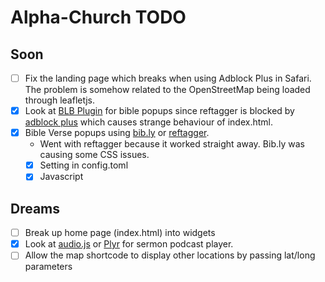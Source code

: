 # Alpha-Church TODO
## Soon
- [ ] Fix the landing page which breaks when using Adblock Plus in Safari. The problem is somehow related to the OpenStreetMap being loaded through leafletjs.
- [x] Look at [BLB Plugin](https://www.blueletterbible.org/webtools/BLB_ScriptTagger.cfm) for bible popups since reftagger is blocked by [adblock plus](https://community.logos.com/forums/p/139517/890932.aspx) which causes strange behaviour of index.html.
- [x] Bible Verse popups using [bib.ly](//bib.ly) or [reftagger](//reftagger.com).
  - Went with reftagger because it worked straight away. Bib.ly was causing some CSS issues.
  - [x] Setting in config.toml
  - [x] Javascript

## Dreams
- [ ] Break up home page (index.html) into widgets
- [x] Look at [audio.js](https://kolber.github.io/audiojs/) or [Plyr](https://plyr.io/) for sermon podcast player.
- [ ] Allow the map shortcode to display other locations by passing lat/long parameters
